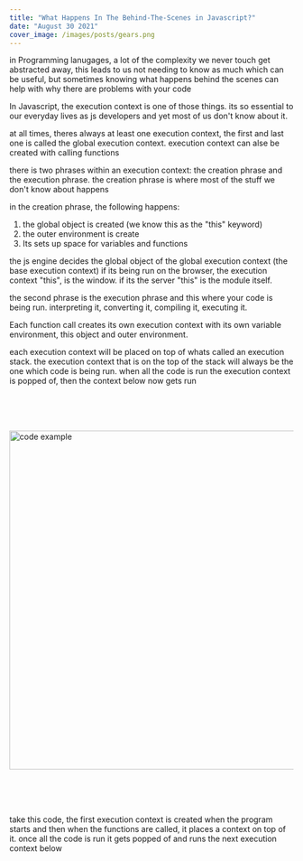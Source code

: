 ```yaml
---
title: "What Happens In The Behind-The-Scenes in Javascript?"
date: "August 30 2021"
cover_image: /images/posts/gears.png
---
```


<style>
    .image__container{
        display:flex;
        justify-content:center;
        margin:5rem 0;
    }
</style>

in Programming lanugages, a lot of the complexity we never touch get abstracted away, this leads to us not needing to know as much which can be useful, but sometimes knowing what happens behind the scenes can help with why there are problems with your code

In Javascript, the execution context is one of those things. its so essential to our everyday lives as js developers and yet most of us don't know about it.

at all times, theres always at least one execution context, the first and last one is called the global execution context. execution context can alse be created with calling functions

there is two phrases within an execution context: the creation phrase and the execution phrase. the creation phrase is where most of the stuff we don't know about happens

in the creation phrase, the following happens:

1. the global object is created (we know this as the "this" keyword)
2. the outer environment is create
3. Its sets up space for variables and functions

the js engine decides the global object of the global execution context (the base execution context)
if its being run on the browser, the execution context "this", is the window.
if its the server "this" is the module itself.

the second phrase is the execution phrase and this where your code is being run. interpreting it, converting it, compiling it, executing it.

Each function call creates its own execution context with its own variable environment, this object and outer environment.

each execution context will be placed on top of whats called an execution stack. the execution context that is on the top of the stack will always be the one which code is being run. when all the code is run the execution context is popped of, then the context below now gets run

<div class="image__container">
    <img src="/images/posts/execution__stack.png" width=600 alt="code example" />
</div>

take this code, the first execution context is created when the program starts and then when the functions are called, it places a context on top of it. once all the code is run it gets popped of and runs the next execution context below

